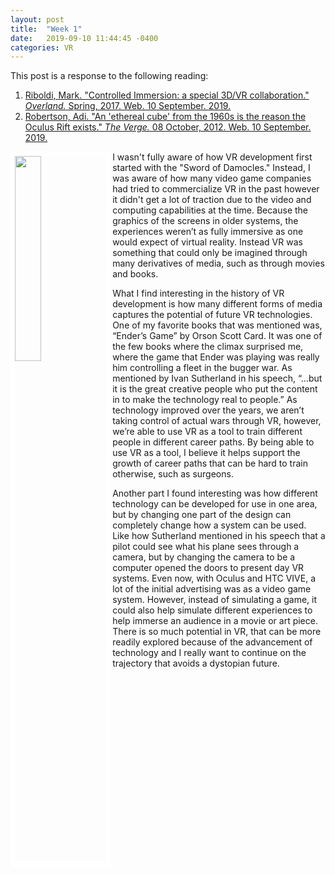 ```yaml
---
layout: post
title:  "Week 1"
date:   2019-09-10 11:44:45 -0400
categories: VR
---
```


This post is a response to the following reading:
<ol>
	<li><a href="https://overland.org.au/previous-issues/issue-228/essay-mark-riboldi/">Riboldi, Mark. "Controlled Immersion: a special 3D/VR collaboration." <i>Overland.</i> Spring, 2017. Web. 10 September. 2019. </a></li>
	<li><a href="https://www.theverge.com/2015/10/8/9479129/ivan-sutherland-proto-awards-virtual-reality-speech">Robertson, Adi. "An 'ethereal cube' from the 1960s is the reason the Oculus Rift exists." <i>The Verge.</i> 08 October, 2012. Web. 10 September. 2019.</a></li>
	
</ol>

<img src="http://drive.google.com/uc?export=view&id=1hUVPUYCf-C4Zph1ojvOMXcYg71VPAkVa" width="29%" align="left" style="border:7px solid white" > I wasn't fully aware of how VR development first started with the "Sword of Damocles." Instead, I was aware of how many video game companies had tried to commercialize VR in the past however it didn't get a lot of traction due to the video and computing capabilities at the time. Because the graphics of the screens in older systems, the experiences weren’t as fully immersive as one would expect of virtual reality. Instead VR was something that could only be imagined through many derivatives of media, such as through movies and books.

What I find interesting in the history of VR development is how many different forms of media captures the potential of future VR technologies. One of my favorite books that was mentioned was, “Ender’s Game” by Orson Scott Card. It was one of the few books where the climax surprised me, where the game that Ender was playing was really him controlling a fleet in the bugger war. As mentioned by Ivan Sutherland in his speech, “…but it is the great creative people who put the content in to make the technology real to people.” As technology improved over the years, we aren’t taking control of actual wars through VR, however, we’re able to use VR as a tool to train different people in different career paths. By being able to use VR as a tool, I believe it helps support the growth of career paths that can be hard to train otherwise, such as surgeons. 

Another part I found interesting was how different technology can be developed for use in one area, but by changing one part of the design can completely change how a system can be used. Like how Sutherland mentioned in his speech that a pilot could see what his plane sees through a camera, but by changing the camera to be a computer opened the doors to present day VR systems. Even now, with Oculus and HTC VIVE, a lot of the initial advertising was as a video game system. However, instead of simulating a game, it could also help simulate different experiences to help immerse an audience in a movie or art piece. There is so much potential in VR, that can be more readily explored because of the advancement of technology and I really want to continue on the trajectory that avoids a dystopian future.
